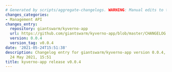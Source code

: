 ```yaml
---
# Generated by scripts/aggregate-changelogs. WARNING: Manual edits to this files will be overwritten.
changes_categories:
- Management API
changes_entry:
  repository: giantswarm/kyverno-app
  url: https://github.com/giantswarm/kyverno-app/blob/master/CHANGELOG.md#004---2021-05-24
  version: 0.0.4
  version_tag: v0.0.4
date: '2021-05-24T15:51:38'
description: Changelog entry for giantswarm/kyverno-app version 0.0.4, published on
  24 May 2021, 15:51
title: kyverno-app release v0.0.4
---
```



